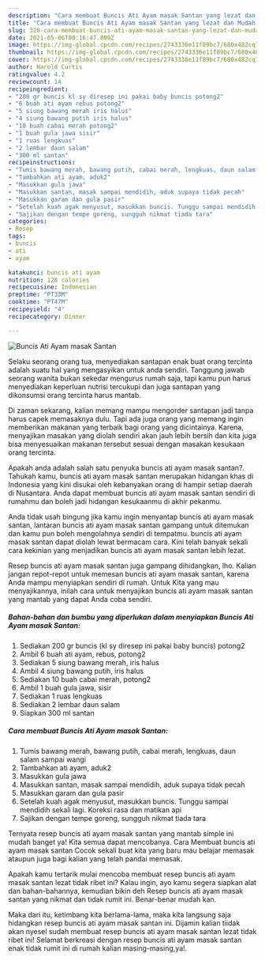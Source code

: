 ```yaml
---
description: "Cara membuat Buncis Ati Ayam masak Santan yang lezat dan Mudah Dibuat"
title: "Cara membuat Buncis Ati Ayam masak Santan yang lezat dan Mudah Dibuat"
slug: 320-cara-membuat-buncis-ati-ayam-masak-santan-yang-lezat-dan-mudah-dibuat
date: 2021-05-06T00:16:47.800Z
image: https://img-global.cpcdn.com/recipes/2743336e11f89bc7/680x482cq70/buncis-ati-ayam-masak-santan-foto-resep-utama.jpg
thumbnail: https://img-global.cpcdn.com/recipes/2743336e11f89bc7/680x482cq70/buncis-ati-ayam-masak-santan-foto-resep-utama.jpg
cover: https://img-global.cpcdn.com/recipes/2743336e11f89bc7/680x482cq70/buncis-ati-ayam-masak-santan-foto-resep-utama.jpg
author: Harold Curtis
ratingvalue: 4.2
reviewcount: 14
recipeingredient:
- "200 gr buncis kl sy diresep ini pakai baby buncis potong2"
- "6 buah ati ayam rebus potong2"
- "5 siung bawang merah iris halus"
- "4 siung bawang putih iris halus"
- "10 buah cabai merah potong2"
- "1 buah gula jawa sisir"
- "1 ruas lengkuas"
- "2 lembar daun salam"
- "300 ml santan"
recipeinstructions:
- "Tumis bawang merah, bawang putih, cabai merah, lengkuas, daun salam sampai wangi"
- "Tambahkan ati ayam, aduk2"
- "Masukkan gula jawa"
- "Masukkan santan, masak sampai mendidih, aduk supaya tidak pecah"
- "Masukkan garam dan gula pasir"
- "Setelah kuah agak menyusut, masukkan buncis. Tunggu sampai mendidih sekali lagi. Koreksi rasa dan matikan api"
- "Sajikan dengan tempe goreng, sungguh nikmat tiada tara"
categories:
- Resep
tags:
- buncis
- ati
- ayam

katakunci: buncis ati ayam 
nutrition: 128 calories
recipecuisine: Indonesian
preptime: "PT33M"
cooktime: "PT47M"
recipeyield: "4"
recipecategory: Dinner

---
```



![Buncis Ati Ayam masak Santan](https://img-global.cpcdn.com/recipes/2743336e11f89bc7/680x482cq70/buncis-ati-ayam-masak-santan-foto-resep-utama.jpg)

Selaku seorang orang tua, menyediakan santapan enak buat orang tercinta adalah suatu hal yang mengasyikan untuk anda sendiri. Tanggung jawab seorang  wanita bukan sekedar mengurus rumah saja, tapi kamu pun harus menyediakan keperluan nutrisi tercukupi dan juga santapan yang dikonsumsi orang tercinta harus mantab.

Di zaman  sekarang, kalian memang mampu mengorder santapan jadi tanpa harus capek memasaknya dulu. Tapi ada juga orang yang memang ingin memberikan makanan yang terbaik bagi orang yang dicintainya. Karena, menyajikan masakan yang diolah sendiri akan jauh lebih bersih dan kita juga bisa menyesuaikan makanan tersebut sesuai dengan masakan kesukaan orang tercinta. 



Apakah anda adalah salah satu penyuka buncis ati ayam masak santan?. Tahukah kamu, buncis ati ayam masak santan merupakan hidangan khas di Indonesia yang kini disukai oleh kebanyakan orang di hampir setiap daerah di Nusantara. Anda dapat membuat buncis ati ayam masak santan sendiri di rumahmu dan boleh jadi hidangan kesukaanmu di akhir pekanmu.

Anda tidak usah bingung jika kamu ingin menyantap buncis ati ayam masak santan, lantaran buncis ati ayam masak santan gampang untuk ditemukan dan kamu pun boleh mengolahnya sendiri di tempatmu. buncis ati ayam masak santan dapat diolah lewat bermacam cara. Kini telah banyak sekali cara kekinian yang menjadikan buncis ati ayam masak santan lebih lezat.

Resep buncis ati ayam masak santan juga gampang dihidangkan, lho. Kalian jangan repot-repot untuk memesan buncis ati ayam masak santan, karena Anda mampu menyiapkan sendiri di rumah. Untuk Kita yang mau menyajikannya, inilah cara untuk menyajikan buncis ati ayam masak santan yang mantab yang dapat Anda coba sendiri.

<!--inarticleads1-->

##### Bahan-bahan dan bumbu yang diperlukan dalam menyiapkan Buncis Ati Ayam masak Santan:

1. Sediakan 200 gr buncis (kl sy diresep ini pakai baby buncis) potong2
1. Ambil 6 buah ati ayam, rebus, potong2
1. Sediakan 5 siung bawang merah, iris halus
1. Ambil 4 siung bawang putih, iris halus
1. Sediakan 10 buah cabai merah, potong2
1. Ambil 1 buah gula jawa, sisir
1. Sediakan 1 ruas lengkuas
1. Sediakan 2 lembar daun salam
1. Siapkan 300 ml santan




<!--inarticleads2-->

##### Cara membuat Buncis Ati Ayam masak Santan:

1. Tumis bawang merah, bawang putih, cabai merah, lengkuas, daun salam sampai wangi
1. Tambahkan ati ayam, aduk2
1. Masukkan gula jawa
1. Masukkan santan, masak sampai mendidih, aduk supaya tidak pecah
1. Masukkan garam dan gula pasir
1. Setelah kuah agak menyusut, masukkan buncis. Tunggu sampai mendidih sekali lagi. Koreksi rasa dan matikan api
1. Sajikan dengan tempe goreng, sungguh nikmat tiada tara




Ternyata resep buncis ati ayam masak santan yang mantab simple ini mudah banget ya! Kita semua dapat mencobanya. Cara Membuat buncis ati ayam masak santan Cocok sekali buat kita yang baru mau belajar memasak ataupun juga bagi kalian yang telah pandai memasak.

Apakah kamu tertarik mulai mencoba membuat resep buncis ati ayam masak santan lezat tidak ribet ini? Kalau ingin, ayo kamu segera siapkan alat dan bahan-bahannya, kemudian bikin deh Resep buncis ati ayam masak santan yang nikmat dan tidak rumit ini. Benar-benar mudah kan. 

Maka dari itu, ketimbang kita berlama-lama, maka kita langsung saja hidangkan resep buncis ati ayam masak santan ini. Dijamin kalian tiidak akan nyesel sudah membuat resep buncis ati ayam masak santan lezat tidak ribet ini! Selamat berkreasi dengan resep buncis ati ayam masak santan enak tidak rumit ini di rumah kalian masing-masing,ya!.


